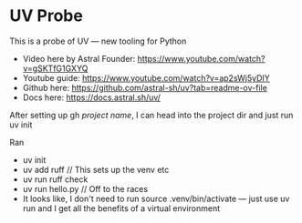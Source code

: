 # UV Probe
This is a probe of UV — new tooling for Python

- Video here by Astral Founder: https://www.youtube.com/watch?v=gSKTfG1GXYQ
- Youtube guide: https://www.youtube.com/watch?v=ap2sWj5yDIY
- Github here: https://github.com/astral-sh/uv?tab=readme-ov-file
- Docs here: https://docs.astral.sh/uv/


After setting up gh *project name*, I can head into the project dir and just run uv init

Ran 
 - uv init
 - uv add ruff // This sets up the venv etc
 - uv run ruff check
 - uv run hello.py // Off to the races
 - It looks like, I don't need to run source .venv/bin/activate — just use uv run and I get all the benefits of a virtual environment
